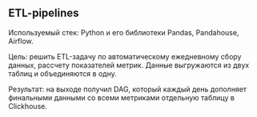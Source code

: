 ## ETL-pipelines

Используемый стек: Python и его библиотеки Pandas, Pandahouse, Airflow.

Цель: решить ETL-задачу по автоматическому ежедневному сбору данных, рассчету показателей метрик. Данные выгружаются из двух таблиц и объединяются в одну.

Результат: на выходе получил DAG, который каждый день дополняет финальными данными со всеми метриками отдельную таблицу в Clickhouse.

